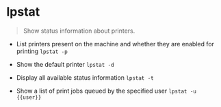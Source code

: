 # lpstat
> Show status information about printers.

- List printers present on the machine and whether they are enabled for printing
`lpstat -p`

- Show the default printer
`lpstat -d`

- Display all available status information
`lpstat -t`

- Show a list of print jobs queued by the specified user
`lpstat -u {{user}}`
